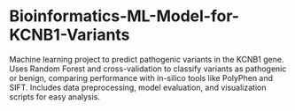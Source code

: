 # Bioinformatics-ML-Model-for-KCNB1-Variants
Machine learning project to predict pathogenic variants in the KCNB1 gene. Uses Random Forest and cross-validation to classify variants as pathogenic or benign, comparing performance with in-silico tools like PolyPhen and SIFT. Includes data preprocessing, model evaluation, and visualization scripts for easy analysis.
